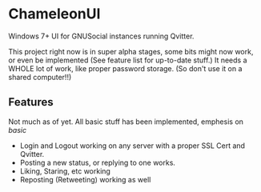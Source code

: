 # ChameleonUI
Windows 7+ UI for GNUSocial instances running Qvitter.

This project right now is in super alpha stages, some bits might now work, or even be implemented (See feature list for up-to-date stuff.)
It needs a WHOLE lot of work, like proper password storage. (So don't use it on a shared computer!!)

## Features
Not much as of yet. All basic stuff has been implemented, emphesis on *basic*

- Login and Logout working on any server with a proper SSL Cert and Qvitter.
- Posting a new status, or replying to one works.
- Liking, Staring, etc working
- Reposting (Retweeting) working as well

